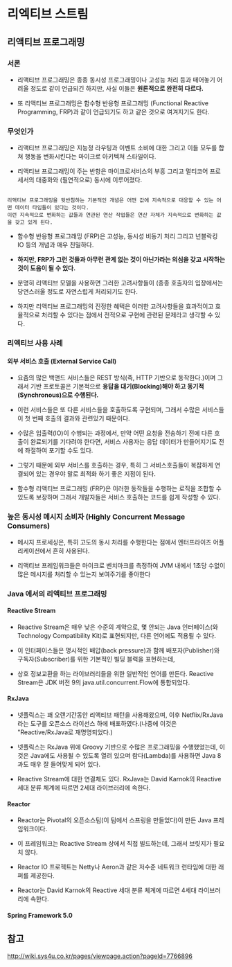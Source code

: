 # 리엑티브 스트림

## 리액티브 프로그래밍


### 서론

- 리액티브 프로그래밍은 종종 동시성 프로그래밍이나 고성능 처리 등과 떼어놓기 어려울 정도로 같이 언급되긴 하지만, 사실 이들은 **원론적으로 완전히 다르다.**

- 또 리액티브 프로그래밍은 함수형 반응형 프로그래밍 (Functional Reactive Programming, FRP)과 같이 언급되기도 하고 같은 것으로 여겨지기도 한다.

### 무엇인가

- 리액티브 프로그래밍은 지능정 라우팅과 이벤트 소비에 대한 그리고 이들 모두를 합쳐 행동을 변화시킨다는 마이크로 아키텍쳐 스타일이다.

- 리액티브 프로그래밍이 주는 반항은 마이크로서비스의 부흥 그리고 멀티코어 프로세서의 대중화와 (필연적으로) 동시에 이루어졌다.

```

리액티브 프로그래밍을 뒷반침하는 기본적인 개념은 어떤 값에 지속적으로 대응할 수 있는 어떤 데이터 타입들이 있다는 것이다.
이런 지속적으로 변화하는 값들과 연관된 연산 작업들은 연산 자체가 지속적으로 변화하는 값을 갖고 있게 된다.

```

- 함수형 반응형 프로그래밍 (FRP)은 고성능, 동시성 비동기 처리 그리고 넌블락킹 IO 등의 개념과 매우 친밀하다.

- **하지만, FRP가 그런 것들과 아무런 관계 없는 것이 아닌가라는 의심을 갖고 시작하는 것이 도움이 될 수 있다.**

- 분명히 리액티브 모델을 사용하면 그러한 고려사항들이 (종종 호출자의 입장에서는 당연스러울 정도로 자연스럽게 처리되기도 한다.

- 하지만 리액티브 프로그래밍의 진정한 혜택은 이러한 고려사항들을 효과적이고 효율적으로 처리할 수 있다는 점에서 전적으로 구현에 관련된 문제라고 생각할 수 있다.


### 리엑티브 사용 사례

#### 외부 서비스 호출 (External Service Call)

- 요즘의 많은 백앤드 서비스들은 REST 방식(즉, HTTP 기반으로 동작한다.)이며 그래서 기반 프로토콜은 기본적으로 **응답을 대기(Blocking)해야 하고 동기적(Synchronous)으로 수행된다.**

- 이런 서비스들은 또 다른 서비스들을 호출하도록 구현되며, 그래서 수많은 서비스들이 첫 번째 호출의 결과와 관련있기 때문이다.

- 수많은 입출력(IO)이 수행되는 과정에서, 만약 어떤 요청을 전송하기 전에 다른 호출이 완료되기를 기다려야 한다면, 서비스 사용자는 응답 데이터가 만들어지기도 전에 좌절하여 포기할 수도 있다.

- 그렇기 때문에 외부 서비스를 호출하는 경우, 특히 그 서비스호출들이 복잡하게 연결되어 있는 경우야 말로 최적화 하기 좋은 지점이 된다.

- 함수형 리액티브 프로그래밍 (FRP)은 이러한 동작들을 수행하는 로직을 조합할 수 있도록 보장하며 그래서 개발자들은 서비스 호출하는 코드를 쉽게 작성할 수 있다.

### 높은 동시성 메시지 소비자 (Highly Concurrent Message Consumers)

- 메시지 프로세싱은, 특히 고도의 동시 처리를 수행한다는 점에서 엔터프라이즈 어플리케이션에서 흔히 사용된다.

- 리액티브 프레임워크들은 마이크로 벤치마크를 측정하여 JVM 내에서 1초당 수없이 많은 메시지를 처리할 수 있는지 보여주기를 좋아한다

### Java 에서의 리액티브 프로그래밍

#### Reactive Stream

- Reactive Stream은 매우 낮은 수준의 계약으로, 몇 안되는 Java 인터페이스(와 Technology Compatibility Kit)로 표현되지만, 다른 언어에도 적용될 수 있다.

- 이 인터페이스들은 명시적인 배압(back pressure)과 함께 배포자(Publisher)와 구독자(Subscriber)를 위한 기본적인 빌딩 블럭을 표현하는데,

- 상호 정보교환을 하는 라이브러리들을 위한 일반적인 언어를 만든다. Reactive Stream은 JDK 버전 9의 java.util.concurrent.Flow에 통합되었다.


#### RxJava

- 넷플릭스는 꽤 오랜기간동안 리액티브 패턴을 사용해왔으며, 이후 Netflix/RxJava라는 도구를 오픈소스 라이선스 하에 배포하였다.(나중에 이것은 "Reactive/RxJava로 재명명되었다.)

- 넷플릭스는 RxJava 위에 Groovy 기반으로 수많은 프로그래밍을 수행했었는데, 이것은 Java에도 사용될 수 있도록 열려 있으며 람다(Lambda)를 사용하면 Java 8과도 매우 잘 들어맞게 되어 있다.

- Reactive Stream에 대한 연결체도 있다. RxJava는 David Karnok의 Reactive 세대 분류 체계에 따르면 2세대 라이브러리에 속한다.

#### Reactor

- Reactor는 Pivotal의 오픈소스팀(이 팀에서 스프링을 만들었다)이 만든 Java 프레임워크이다.

- 이 프레임워크는 Reactive Stream 상에서 직접 빌드하는데, 그래서 브릿지가 필요치 않다.

- Reactor IO 프로젝트는 Netty나 Aeron과 같은 저수준 네트워크 런타임에 대한 래퍼를 제공한다.

- Reactor는 David Karnok의 Reactive 세대 분류 체계에 따르면 4세대 라이브러리에 속한다.


#### Spring Framework 5.0



## 참고

http://wiki.sys4u.co.kr/pages/viewpage.action?pageId=7766896